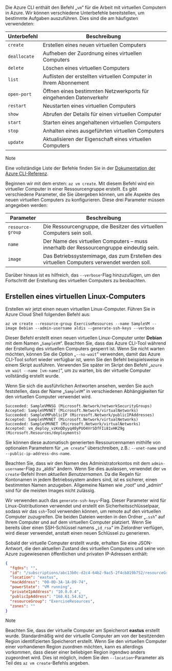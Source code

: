 Die Azure CLI enthält den Befehl „`vm`“ für die Arbeit mit virtuellen Computern in Azure. Wir können verschiedene Unterbefehle bereitstellen, um bestimmte Aufgaben auszuführen. Dies sind die am häufigsten verwendeten:

| Unterbefehl | Beschreibung |
|-------------|-------------|
| `create`    | Erstellen eines neuen virtuellen Computers |
| `deallocate` | Aufheben der Zuordnung eines virtuellen Computers |
| `delete` | Löschen eines virtuellen Computers |
| `list` | Auflisten der erstellten virtuellen Computer in Ihrem Abonnement |
| `open-port` | Öffnen eines bestimmten Netzwerkports für eingehenden Datenverkehr |
| `restart` | Neustarten eines virtuellen Computers |
| `show` | Abrufen der Details für einen virtuellen Computer |
| `start` | Starten eines angehaltenen virtuellen Computers |
| `stop` | Anhalten eines ausgeführten virtuellen Computers |
| `update` | Aktualisieren der Eigenschaft eines virtuellen Computers |

> [!NOTE]
> Eine vollständige Liste der Befehle finden Sie in der [Dokumentation der Azure CLI-Referenz](https://docs.microsoft.com/cli/azure/reference-index?view=azure-cli-latest).

Beginnen wir mit dem ersten: `az vm create`. Mit diesem Befehl wird ein virtueller Computer in einer Ressourcengruppe erstellt. Es gibt verschiedene Parameter, die Sie übergeben können, um alle Aspekte des neuen virtuellen Computers zu konfigurieren. Diese drei Parameter müssen angegeben werden:

| Parameter | Beschreibung |
|-----------|-------------|
| `resource-group` | Die Ressourcengruppe, die Besitzer des virtuellen Computers sein soll. |
| `name` | Der Name des virtuellen Computers – muss innerhalb der Ressourcengruppe eindeutig sein. |
| `image` | Das Betriebssystemimage, das zum Erstellen des virtuellen Computers verwendet werden soll. |

Darüber hinaus ist es hilfreich, das `--verbose`-Flag hinzuzufügen, um den Fortschritt der Erstellung des virtuellen Computers zu beobachten. 

## <a name="create-a-linux-virtual-machine"></a>Erstellen eines virtuellen Linux-Computers

Erstellen wir jetzt einen neuen virtuellen Linux-Computer. Führen Sie in Azure Cloud Shell folgenden Befehl aus:

```azurecli
az vm create --resource-group ExerciseResources --name SampleVM --image Debian --admin-username aldis --generate-ssh-keys --verbose 
```

Dieser Befehl erstellt einen neuen virtuellen Linux-Computer unter **Debian** mit dem Namen „`SampleVM`“. Beachten Sie, dass das Azure CLI-Tool während der Erstellung des virtuellen Computers gesperrt ist. Wenn Sie nicht warten möchten, können Sie die Option „`--no-wait`“ verwenden, damit das Azure CLI-Tool sofort wieder verfügbar ist, wenn Sie den Befehl beispielsweise in einem Skript ausführen. Verwenden Sie später im Skript den Befehl „`azure vm wait --name [vm-name]`“, um zu warten, bis der virtuelle Computer vollständig erstellt wurde.

Wenn Sie sich die ausführlichen Antworten ansehen, werden Sie auch feststellen, dass der Name „`SampleVM`“ in verschiedenen Abhängigkeiten für den virtuellen Computer verwendet wird.

```
Succeeded: SampleVMNSG (Microsoft.Network/networkSecurityGroups)
Accepted: SampleVMVNET (Microsoft.Network/virtualNetworks)
Succeeded: SampleVMPublicIP (Microsoft.Network/publicIPAddresses)
Accepted: SampleVMVNET (Microsoft.Network/virtualNetworks)
Succeeded: SampleVMVNET (Microsoft.Network/virtualNetworks)
Accepted: vm_deploy_vzKnQDyyq48yPUO4VrSDfFIi81vHKZ9g (Microsoft.Resources/deployments)
```

Sie können diese automatisch generierten Ressourcennamen mithilfe von optionalen Parametern für „`vm create`“ überschreiben, z.B.: `--vnet-name` und `--public-ip-address-dns-name`.

Beachten Sie, dass wir den Namen des Administratorkontos mit dem `admin-username`-Flag zu „aldis“ ändern. Wenn Sie dies auslassen, verwendet der `vm create`-Befehl Ihren _aktuellen Benutzernamen_. Da die Regeln für Kontonamen in jedem Betriebssystem anders sind, ist es sicherer, einen bestimmten Namen anzugeben. Allgemeine Namen wie „root“ und „admin“ sind für die meisten Images nicht zulässig.

Wir verwenden auch das `generate-ssh-keys`-Flag. Dieser Parameter wird für Linux-Distributionen verwendet und erstellt ein Sicherheitsschlüsselpaar, sodass wir das `ssh`-Tool verwenden können, um remote auf den virtuellen Computer zuzugreifen. Die beiden Dateien werden in den Ordner „`.ssh`“ auf Ihrem Computer und auf dem virtuellen Computer platziert. Wenn Sie bereits über einen SSH-Schlüssel namens „`id_rsa`“ im Zielordner verfügen, wird dieser verwendet, anstatt einen neuen Schlüssel zu generieren.

Sobald der virtuelle Computer erstellt wurde, erhalten Sie eine JSON-Antwort, die den aktuellen Zustand des virtuellen Computers und seine von Azure zugewiesenen öffentlichen und privaten IP-Adressen enthält:

```json
{
  "fqdns": "",
  "id": "/subscriptions/abc13b0c-d2c4-64b2-9ac5-2f4cb819b752/resourceGroups/ExerciseResources/providers/Microsoft.Compute/virtualMachines/SampleVM",
  "location": "eastus",
  "macAddress": "00-0D-3A-1A-D9-74",
  "powerState": "VM running",
  "privateIpAddress": "10.0.0.4",
  "publicIpAddress": "168.61.54.62",
  "resourceGroup": "ExerciseResources",
  "zones": ""
}
```

> [!NOTE]
> Beachten Sie, dass der virtuelle Computer am Speicherort **eastus** erstellt wurde. Standardmäßig wird der virtuelle Computer am von der besitzenden Region identifizierten Speicherort erstellt. Wenn Sie den virtuellen Computer einer vorhandenen Region zuordnen möchten, kann es allerdings vorkommen, dass dieser einer beliebigen Region irgendwo anders zugeordnet wird. Dies ist möglich, indem Sie den `--location`-Parameter als Teil des `az vm create`-Befehls angeben.